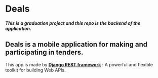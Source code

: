 # Deals

##### This is a graduation project and this repo is the **backend** of the application.

## Deals is a mobile application for making and participating in tenders.
This app is made by **<a href="https://www.django-rest-framework.org/">Django REST framework</a>** : A powerful and flexible toolkit for building Web APIs.
